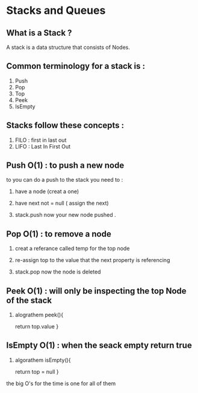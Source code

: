 # Stacks and Queues

## What is a Stack ?

A stack is a data structure that consists of Nodes.

## Common terminology for a stack is : 

1. Push 
2. Pop 
3. Top
4. Peek 
5. IsEmpty 

## Stacks follow these concepts :

1. FILO : first in last out 
2. LIFO : Last In First Out


## Push O(1) : to push a new node

to you can do a push to the stack you need to : 

1. have a node (creat a one)

2. have next not = null ( assign the next)

3. stack.push now your new node pushed .


## Pop O(1) : to remove a node 

1. creat a referance called temp for the top node 

2. re-assign top to the value that the next property is referencing

3. stack.pop now the node is deleted


## Peek O(1) : will only be inspecting the top Node of the stack

1. alograthem peek(){

    return top.value
}


## IsEmpty O(1) : when the seack empty return true

1. algorathem isEmpty(){

    return top = null
}


the big O's for the time is one for all of them


